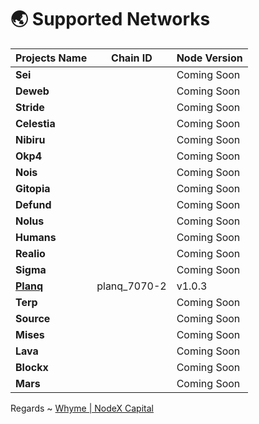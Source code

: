 # 🌏 Supported Networks

| Projects Name                       | Chain ID      | Node Version |
| ----------------------------------- | ------------- | ------------ |
| **Sei**                             |               | Coming Soon  |
| **Deweb**                           |               | Coming Soon  |
| **Stride**                          |               | Coming Soon  |
| **Celestia**                        |               | Coming Soon  |
| **Nibiru**                          |               | Coming Soon  |
| **Okp4**                            |               | Coming Soon  |
| **Nois**                            |               | Coming Soon  |
| **Gitopia**                         |               | Coming Soon  |
| **Defund**                          |               | Coming Soon  |
| **Nolus**                           |               | Coming Soon  |
| **Humans**                          |               | Coming Soon  |
| **Realio**                          |               | Coming Soon  |
| **Sigma**                           |               | Coming Soon  |
| ****[**Planq**](mainnet/planq/)**** | planq\_7070-2 | v1.0.3       |
| **Terp**                            |               | Coming Soon  |
| **Source**                          |               | Coming Soon  |
| **Mises**                           |               | Coming Soon  |
| **Lava**                            |               | Coming Soon  |
| **Blockx**                          |               | Coming Soon  |
| **Mars**                            |               | Coming Soon  |

Regards \~ [Whyme | NodeX Capital](https://discord.com/users/928575843641479198)

